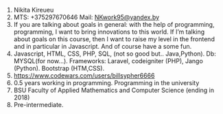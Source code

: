 1. Nikita Kireueu
2. MTS: +375297670646 Mail: NKwork95@yandex.by
3. If you are talking about goals in general: with the help of programming, 
    programming, I want to bring innovations to this world. If I’m talking 
    about goals on this course, then I want to raise my level in the 
    frontend and in particular in Javascript. And of course have a some fun. 
4. Javascript, HTML, CSS, PHP, SQL, (not so good but.. Java,Python). Db: 
    MYSQL(for now...). Frameworks: Laravel, codeigniter (PHP), Jango (Python).
    Bootstrap (HTM,CSS).
5. https://www.codewars.com/users/billsypher6666
6. 0.5 years working in programming. Programming in the university
7. BSU Faculty of Applied Mathematics and Computer Science (ending in 2018)
8. Pre-intermediate.
